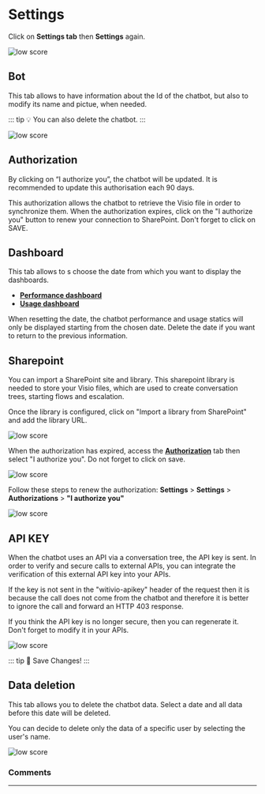 # Settings

Click on **Settings tab** then **Settings** again.

<div class="image_center">
  <img :src="$withBase('/assets/img/en/settings/setting1.png')" alt="low score">
</div>


## Bot


This tab allows to have information about the Id of the chatbot, but also to
modify its name and pictue, when needed.

::: tip 💡
You can also delete the chatbot.
:::

<div class="image_center">
  <img :src="$withBase('/assets/img/en/settings/setting2.png')" alt="low score">
</div>

## Authorization

By clicking on “I authorize you”, the chatbot will be updated. It is recommended
to update this authorisation each 90 days. 

This authorization allows the chatbot to retrieve the Visio file in order to synchronize them. 
When the authorization expires, click on the "I authorize you" button to renew your connection to SharePoint. 
Don't forget to click on SAVE. 


## Dashboard

This tab allows to s choose the date from which you want to display the
dashboards.

* [**Performance dashboard**](/en/chatbot/dashboards/performance.html)
* [**Usage dashboard**](/en/chatbot/dashboards/usage.html)


When resetting the date, the chatbot performance and usage statics will only be displayed starting from the chosen date. 
Delete the date if you want to return to the previous information. 



## Sharepoint

You can import a SharePoint site and library. This sharepoint library is needed to store your Visio files, which are used to create conversation trees, starting flows and escalation. 

Once the library is configured, click on "Import a library from SharePoint" and add the library URL.  

<div class="image_center">
  <img :src="$withBase('/assets/img/en/settings/setting3.png')" alt="low score">
</div>

When the authorization has expired, access the [**Authorization**](/en/chatbot/settings/settings.html#authorization) tab then select "I authorize you". Do not forget to click on save. 

<div class="image_center">
  <img :src="$withBase('/assets/img/en/settings/setting4.png')" alt="low score">
</div>


Follow these steps to renew the authorization:
**Settings** > **Settings** > **Authorizations** > **"I authorize you"**

<div class="image_center">
  <img :src="$withBase('/assets/img/en/settings/setting5.png')" alt="low score">
</div>


## API KEY

When the chatbot uses an API via a conversation tree, the API key is sent. In
order to verify and secure calls to external APIs, you can integrate the
verification of this external API key into your APIs.

If the key is not sent in the "witivio-apikey" header of the request then it is
because the call does not come from the chatbot and therefore it is better to
ignore the call and forward an HTTP 403 response.

If you think the API key is no longer secure, then you can regenerate it. Don't
forget to modify it in your APIs.

<div class="image_center">
  <img :src="$withBase('/assets/img/en/settings/setting6.png')" alt="low score">
</div>

::: tip 💾
Save Changes!
:::


## Data deletion

This tab allows you to delete the chatbot data. 
Select a date and all data before this date will be deleted. 

You can decide to delete only the data of a specific user by selecting the user's name. 

<div class="image_center">
  <img :src="$withBase('/assets/img/en/settings/setting7.png')" alt="low score">
</div>



### Comments
---
<Commentaire />
